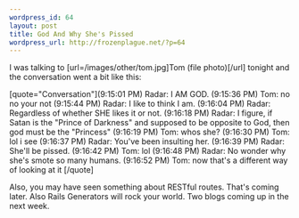 ```yaml
--- 
wordpress_id: 64
layout: post
title: God And Why She's Pissed
wordpress_url: http://frozenplague.net/?p=64
---
```

I was talking to  [url=/images/other/tom.jpg]Tom (file photo)[/url] tonight and the conversation went a bit like this:

[quote="Conversation"](9:15:01 PM) Radar: I AM GOD.
(9:15:36 PM) Tom: no no your not 
(9:15:44 PM) Radar: I like to think I am.
(9:16:04 PM) Radar: Regardless of whether SHE likes it or not.
(9:16:18 PM) Radar: I figure, if Satan is the "Prince of Darkness" and supposed to be opposite to God, then god must be the "Princess"
(9:16:19 PM) Tom: whos she?
(9:16:30 PM) Tom: lol i see 
(9:16:37 PM) Radar: You've been insulting her.
(9:16:39 PM) Radar: She'll be pissed.
(9:16:42 PM) Tom: lol 
(9:16:48 PM) Radar: No wonder why she's smote so many humans.
(9:16:52 PM) Tom: now that's a different way of looking at it [/quote]

Also, you may have seen something about RESTful routes. That's coming later. Also Rails Generators will rock your world. Two blogs coming up in the next week.
